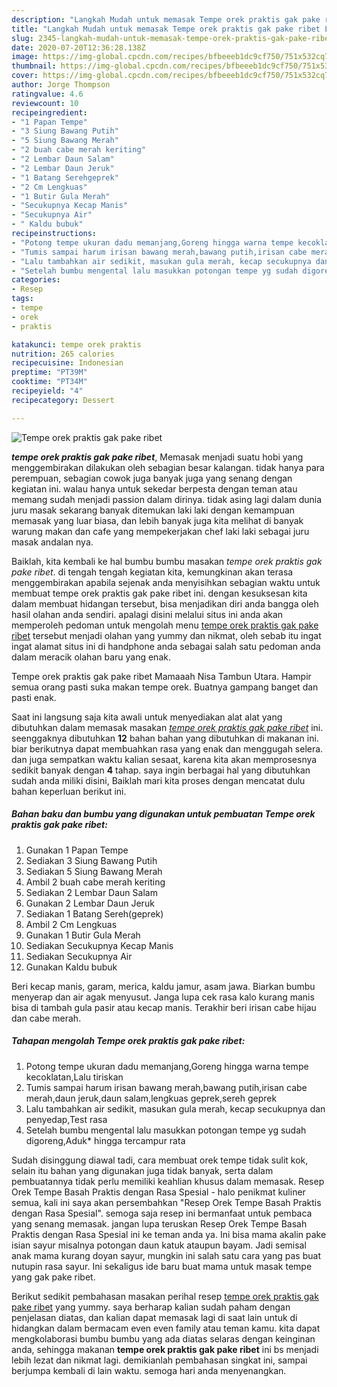 ```yaml
---
description: "Langkah Mudah untuk memasak Tempe orek praktis gak pake ribet Lezat"
title: "Langkah Mudah untuk memasak Tempe orek praktis gak pake ribet Lezat"
slug: 2345-langkah-mudah-untuk-memasak-tempe-orek-praktis-gak-pake-ribet-lezat
date: 2020-07-20T12:36:28.138Z
image: https://img-global.cpcdn.com/recipes/bfbeeeb1dc9cf750/751x532cq70/tempe-orek-praktis-gak-pake-ribet-foto-resep-utama.jpg
thumbnail: https://img-global.cpcdn.com/recipes/bfbeeeb1dc9cf750/751x532cq70/tempe-orek-praktis-gak-pake-ribet-foto-resep-utama.jpg
cover: https://img-global.cpcdn.com/recipes/bfbeeeb1dc9cf750/751x532cq70/tempe-orek-praktis-gak-pake-ribet-foto-resep-utama.jpg
author: Jorge Thompson
ratingvalue: 4.6
reviewcount: 10
recipeingredient:
- "1 Papan Tempe"
- "3 Siung Bawang Putih"
- "5 Siung Bawang Merah"
- "2 buah cabe merah keriting"
- "2 Lembar Daun Salam"
- "2 Lembar Daun Jeruk"
- "1 Batang Serehgeprek"
- "2 Cm Lengkuas"
- "1 Butir Gula Merah"
- "Secukupnya Kecap Manis"
- "Secukupnya Air"
- " Kaldu bubuk"
recipeinstructions:
- "Potong tempe ukuran dadu memanjang,Goreng hingga warna tempe kecoklatan,Lalu tiriskan"
- "Tumis sampai harum irisan bawang merah,bawang putih,irisan cabe merah,daun jeruk,daun salam,lengkuas geprek,sereh geprek"
- "Lalu tambahkan air sedikit, masukan gula merah, kecap secukupnya dan penyedap,Test rasa"
- "Setelah bumbu mengental lalu masukkan potongan tempe yg sudah digoreng,Aduk* hingga tercampur rata"
categories:
- Resep
tags:
- tempe
- orek
- praktis

katakunci: tempe orek praktis 
nutrition: 265 calories
recipecuisine: Indonesian
preptime: "PT39M"
cooktime: "PT34M"
recipeyield: "4"
recipecategory: Dessert

---
```



![Tempe orek praktis gak pake ribet](https://img-global.cpcdn.com/recipes/bfbeeeb1dc9cf750/751x532cq70/tempe-orek-praktis-gak-pake-ribet-foto-resep-utama.jpg)

<b><i>tempe orek praktis gak pake ribet</i></b>, Memasak menjadi suatu hobi yang menggembirakan dilakukan oleh sebagian besar kalangan. tidak hanya para perempuan, sebagian cowok juga banyak juga yang senang dengan kegiatan ini. walau hanya untuk sekedar berpesta dengan teman atau memang sudah menjadi passion dalam dirinya. tidak asing lagi dalam dunia juru masak sekarang banyak ditemukan laki laki dengan kemampuan memasak yang luar biasa, dan lebih banyak juga kita melihat di banyak warung makan dan cafe yang mempekerjakan chef laki laki sebagai juru masak andalan nya.

Baiklah, kita kembali ke hal bumbu bumbu masakan <i>tempe orek praktis gak pake ribet</i>. di tengah tengah kegiatan kita, kemungkinan akan terasa menggembirakan apabila sejenak anda menyisihkan sebagian waktu untuk membuat tempe orek praktis gak pake ribet ini. dengan kesuksesan kita dalam membuat hidangan tersebut, bisa menjadikan diri anda bangga oleh hasil olahan anda sendiri. apalagi disini melalui situs ini anda akan memperoleh pedoman untuk mengolah menu <u>tempe orek praktis gak pake ribet</u> tersebut menjadi olahan yang yummy dan nikmat, oleh sebab itu ingat ingat alamat situs ini di handphone anda sebagai salah satu pedoman anda dalam meracik olahan baru yang enak.

Tempe orek praktis gak pake ribet Mamaaah Nisa Tambun Utara. Hampir semua orang pasti suka makan tempe orek. Buatnya gampang banget dan pasti enak.


Saat ini langsung saja kita awali untuk menyediakan alat alat yang dibutuhkan dalam memasak masakan <u><i>tempe orek praktis gak pake ribet</i></u> ini. seenggaknya dibutuhkan <b>12</b> bahan bahan yang dibutuhkan di makanan ini. biar berikutnya dapat membuahkan rasa yang enak dan menggugah selera. dan juga sempatkan waktu kalian sesaat, karena kita akan memprosesnya sedikit banyak dengan <b>4</b> tahap. saya ingin berbagai hal yang dibutuhkan sudah anda miliki disini, Baiklah mari kita proses dengan mencatat dulu bahan keperluan berikut ini.

<!--inarticleads1-->

##### Bahan baku dan bumbu yang digunakan untuk pembuatan Tempe orek praktis gak pake ribet:

1. Gunakan 1 Papan Tempe
1. Sediakan 3 Siung Bawang Putih
1. Sediakan 5 Siung Bawang Merah
1. Ambil 2 buah cabe merah keriting
1. Sediakan 2 Lembar Daun Salam
1. Gunakan 2 Lembar Daun Jeruk
1. Sediakan 1 Batang Sereh(geprek)
1. Ambil 2 Cm Lengkuas
1. Gunakan 1 Butir Gula Merah
1. Sediakan Secukupnya Kecap Manis
1. Sediakan Secukupnya Air
1. Gunakan  Kaldu bubuk


Beri kecap manis, garam, merica, kaldu jamur, asam jawa. Biarkan bumbu menyerap dan air agak menyusut. Janga lupa cek rasa kalo kurang manis bisa di tambah gula pasir atau kecap manis. Terakhir beri irisan cabe hijau dan cabe merah. 

<!--inarticleads2-->

##### Tahapan mengolah Tempe orek praktis gak pake ribet:

1. Potong tempe ukuran dadu memanjang,Goreng hingga warna tempe kecoklatan,Lalu tiriskan
1. Tumis sampai harum irisan bawang merah,bawang putih,irisan cabe merah,daun jeruk,daun salam,lengkuas geprek,sereh geprek
1. Lalu tambahkan air sedikit, masukan gula merah, kecap secukupnya dan penyedap,Test rasa
1. Setelah bumbu mengental lalu masukkan potongan tempe yg sudah digoreng,Aduk* hingga tercampur rata


Sudah disinggung diawal tadi, cara membuat orek tempe tidak sulit kok, selain itu bahan yang digunakan juga tidak banyak, serta dalam pembuatannya tidak perlu memiliki keahlian khusus dalam memasak. Resep Orek Tempe Basah Praktis dengan Rasa Spesial - halo penikmat kuliner semua, kali ini saya akan persembahkan &#34;Resep Orek Tempe Basah Praktis dengan Rasa Spesial&#34;. semoga saja resep ini bermanfaat untuk pembaca yang senang memasak. jangan lupa teruskan Resep Orek Tempe Basah Praktis dengan Rasa Spesial ini ke teman anda ya. Ini bisa mama akalin pake isian sayur misalnya potongan daun katuk ataupun bayam. Jadi semisal anak mama kurang doyan sayur, mungkin ini salah satu cara yang pas buat nutupin rasa sayur. Ini sekaligus ide baru buat mama untuk masak tempe yang gak pake ribet. 

Berikut sedikit pembahasan masakan perihal resep <u>tempe orek praktis gak pake ribet</u> yang yummy. saya berharap kalian sudah paham dengan penjelasan diatas, dan kalian dapat memasak lagi di saat lain untuk di hidangkan dalam bermacam even even family atau teman kamu. kita dapat mengkolaborasi bumbu bumbu yang ada diatas selaras dengan keinginan anda, sehingga makanan <b>tempe orek praktis gak pake ribet</b> ini bs menjadi lebih lezat dan nikmat lagi. demikianlah pembahasan singkat ini, sampai berjumpa kembali di lain waktu. semoga hari anda menyenangkan.
